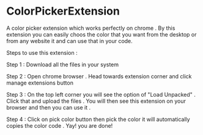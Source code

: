 # ColorPickerExtension


A color picker extension which works perfectly on chrome  . By this extension you can easily choos the color that you want from the desktop or from any website it and can use that in your code.


Steps to use this extension : 


Step 1 : Download all the files in your system

Step 2 : Open chrome  browser . Head towards extension corner and click manage extensions button

Step 3 : On the top left corner you will see the option of "Load Unpacked"  .  Click that and upload the files . You will then see this extension on your browser and then you can use it .

Step 4 : Click on pick color button then pick the color it will automatically copies the color code  . Yay! you are done!
